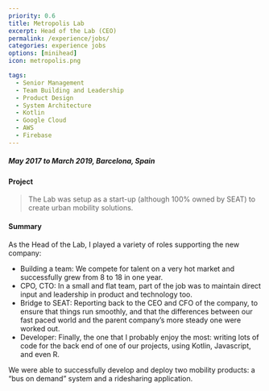 ```yaml
---
priority: 0.6
title: Metropolis Lab
excerpt: Head of the Lab (CEO)
permalink: /experience/jobs/
categories: experience jobs
options: [minihead]
icon: metropolis.png

tags:
  - Senior Management
  - Team Building and Leadership
  - Product Design
  - System Architecture
  - Kotlin
  - Google Cloud
  - AWS
  - Firebase
---
```


##### May 2017 to March 2019, Barcelona, Spain

#### Project

> The Lab was setup as a start-up (although 100% owned by SEAT) to create urban mobility solutions. 

#### Summary

As the Head of the Lab, I played a variety of roles supporting the new company:

- Building a team: We compete for talent on a very hot market and successfully grew from 8 to 18 in one year.
- CPO, CTO: In a small and flat team, part of the job was to maintain direct input and leadership in product and technology too.
- Bridge to SEAT: Reporting back to the CEO and CFO of the company, to ensure that things run smoothly, and that the differences between our fast paced world and the parent company’s more steady one were worked out. 
- Developer: Finally, the one that I probably enjoy the most: writing lots of code for the back end of one of our projects, using Kotlin, Javascript, and even R. 

We were able to successfully develop and deploy two mobility products: a “bus on demand” system and a ridesharing application.


